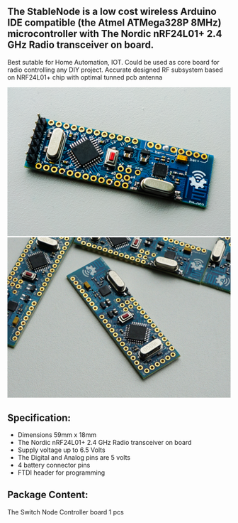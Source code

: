 **The StableNode is a low cost wireless Arduino IDE compatible (the Atmel ATMega328P 8MHz) microcontroller with The Nordic nRF24L01+ 2.4 GHz Radio transceiver on board.** 
------------------------------------------------------------------------

Best sutable for Home Automation, IOT. Could be used as core board for radio controlling any DIY project. Accurate designed RF subsystem based on NRF24L01+ chip with optimal tunned pcb antenna

![enter image description here](https://github.com/EasySensors/StableNode/blob/master/pics/StableNode.jpg?raw=true)
![enter image description here](https://github.com/EasySensors/StableNode/blob/master/pics/StableNode2.jpg?raw=true)


## Specification: ##
 - Dimensions 59mm x 18mm
 - The Nordic nRF24L01+ 2.4 GHz Radio transceiver on board
 - Supply voltage up to 6.5 Volts
 - The Digital and Analog pins are 5 volts
 - 4 battery connector pins
 - FTDI  header for programming
 

## Package Content:

The Switch Node Controller board 1 pcs
